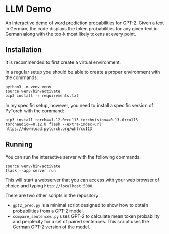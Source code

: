 LLM Demo
========

An interactive demo of word prediction probabilities for GPT-2.
Given a text in German, the code displays the token probabilities for
any given text in German along with the top-k most likely tokens
at every point.


Installation
------------
It is recommended to first create a virtual environment.

In a regular setup you should be able to create a proper environment with the
commands:

```
python3 -m venv venv
source venv/bin/activate
pip3 install -r requirements.txt
```

In my specific setup, however, you need to install a specific version of 
PyTorch with the command:

```
pip3 install torch==1.12.0+cu113 torchvision==0.13.0+cu113 torchaudio==0.12.0 flask --extra-index-url https://download.pytorch.org/whl/cu113
```

Running
-------
You can run the interactive server with the following commands:

```
source venv/bin/activate
flask --app server run
```

This will start a webserver that you can access with your web browser of choice
and typing `http://localhost:5000`.

There are two other scripts in the repository:

  * `gpt2_pred.py` is a minimal script designed to show how to obtain
    probabilities from a GPT-2 model.
  * `compare_sentences.py` uses GPT-2 to calculate mean token
    probability and perplexity for a set of paired sentences.
    This script uses the German GPT-2 version of the model.
